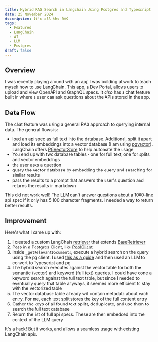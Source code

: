 ```yaml
---
title: Hybrid RAG Search in Langchain Using Postgres and Typescript
date: 25 November 2024
description: It's all the RAG
tags:
  - Featured
  - LangChain
  - AI
  - LLM
  - Postgres
draft: false
---
```


## Overview

I was recently playing around with an app I was building at work to teach myself how to use LangChain. This app, a Dev Portal, allows users to upload and view OpenAPI and GraphQL specs. It *also* has a chat feature built in where a user can ask questions about the APIs stored in the app.

## Data Flow

The chat feature was using a general RAG approach to querying internal data. The general flows is:

* load an api spec as full text into the database. Additional, split it apart and load its embeddings into a vector database (I am using [pgvector](https://github.com/pgvector/pgvector)). LangChain offers [PGVectorStore](https://js.langchain.com/docs/integrations/vectorstores/pgvector/) to help automate the usage
* You end up with two database tables - one for full text, one for splits and vector embeddings
* the user asks a question
* query the vector database by embedding the query and searching for similar results
* pass the results to a prompt that answers the user's question and returns the results in markdown

This did not work well! The LLM can't answer questions about a 1000-line api spec if it only has 5 100 character fragments. I needed a way to return better results.

## Improvement

Here's what I came up with:

1. I created a custom LangChain [retriever](https://js.langchain.com/docs/concepts/retrievers) that extends [BaseRetriever](https://v03.api.js.langchain.com/classes/_langchain_core.retrievers.BaseRetriever.html)
2. Pass in a Postgres Client, like [PoolClient](https://node-postgres.com/apis/pool)
3. Inside `_getRelevantDocuments`, execute a hybrid search on the query using the pg client. I used [this as a guide](https://github.com/pgvector/pgvector-python/blob/master/examples/hybrid_search/rrf.py) and then used an LLM to convert to Typescript and pg
4. The hybrid search executes against the vector table for both the semantic (vector) and keyword (full text) queries. I could have done a keyword search against the full text table, but since I needed to eventually query that table anyways, it seemed more efficient to stay with the vectorized table
5. The vector database table already will contain metadata about each entry. For me, each text split stores the key of the full content entry
6. Gather the keys of all found text splits, deduplicate, and use them to search the full text database
7. Return the list of full api specs. These are then embedded into the context of the LLM query

It's a hack! But it works, and allows a seamless usage with existing LangChain apis.
